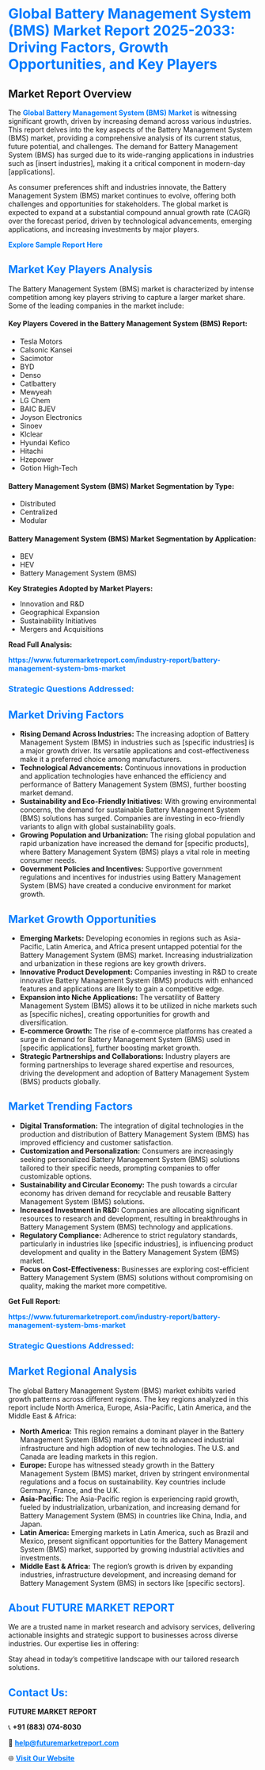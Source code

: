 <h1 style="color: #007BFF;">Global Battery Management System (BMS) Market Report 2025-2033: Driving Factors, Growth Opportunities, and Key Players</h1>

<section id="overview">
<h2>Market Report Overview</h2>
<p>The <a href="https://www.futuremarketreport.com/industry-report/battery-management-system-bms-market" style="color: #007BFF; text-decoration: none;"><strong>Global Battery Management System (BMS) Market</strong></a> is witnessing significant growth, driven by increasing demand across various industries. This report delves into the key aspects of the Battery Management System (BMS) market, providing a comprehensive analysis of its current status, future potential, and challenges. The demand for Battery Management System (BMS) has surged due to its wide-ranging applications in industries such as [insert industries], making it a critical component in modern-day [applications].</p>
<p>As consumer preferences shift and industries innovate, the Battery Management System (BMS) market continues to evolve, offering both challenges and opportunities for stakeholders. The global market is expected to expand at a substantial compound annual growth rate (CAGR) over the forecast period, driven by technological advancements, emerging applications, and increasing investments by major players.</p>
</section>

<section id="overview">
<p><a href="https://www.futuremarketreport.com/request-sample/reportId=126185" style="color: #007BFF; text-decoration: none;"><strong>Explore Sample Report Here</strong></a></p>
</section>

<section id="key-players">
<h2 style="color: #007BFF;">Market Key Players Analysis</h2>
<p>The Battery Management System (BMS) market is characterized by intense competition among key players striving to capture a larger market share. Some of the leading companies in the market include:</p>
<h4>Key Players Covered in the Battery Management System (BMS) Report:</h4>
<ul><li>Tesla Motors</li><li>Calsonic Kansei</li><li>Sacimotor</li><li>BYD</li><li>Denso</li><li>Catlbattery</li><li>Mewyeah</li><li>LG Chem</li><li>BAIC BJEV</li><li>Joyson Electronics</li><li>Sinoev</li><li>Klclear</li><li>Hyundai Kefico</li><li>Hitachi</li><li>Hzepower</li><li>Gotion High-Tech</li></ul>
<h4>Battery Management System (BMS) Market Segmentation by Type:</h4>
<ul><li>Distributed</li><li>Centralized</li><li>Modular</li></ul>

<h4>Battery Management System (BMS) Market Segmentation by Application:</h4>
<ul><li>BEV</li><li>HEV</li><li>Battery Management System (BMS)</li></ul>
<p><strong>Key Strategies Adopted by Market Players:</strong></p>
<ul>
<li>Innovation and R&D</li>
<li>Geographical Expansion</li>
<li>Sustainability Initiatives</li>
<li>Mergers and Acquisitions</li>
</ul>
</section>

<section>
<p><strong>Read Full Analysis: </strong></p><a href="https://www.futuremarketreport.com/industry-report/battery-management-system-bms-market" style="color: #007BFF; text-decoration: none;"><strong>https://www.futuremarketreport.com/industry-report/battery-management-system-bms-market</strong></a>
<h3 style="color: #007BFF;">Strategic Questions Addressed:</h3>
</section>

<section id="driving-factors">
<h2 style="color: #007BFF;">Market Driving Factors</h2>
<ul>
<li><strong>Rising Demand Across Industries:</strong> The increasing adoption of Battery Management System (BMS) in industries such as [specific industries] is a major growth driver. Its versatile applications and cost-effectiveness make it a preferred choice among manufacturers.</li>
<li><strong>Technological Advancements:</strong> Continuous innovations in production and application technologies have enhanced the efficiency and performance of Battery Management System (BMS), further boosting market demand.</li>
<li><strong>Sustainability and Eco-Friendly Initiatives:</strong> With growing environmental concerns, the demand for sustainable Battery Management System (BMS) solutions has surged. Companies are investing in eco-friendly variants to align with global sustainability goals.</li>
<li><strong>Growing Population and Urbanization:</strong> The rising global population and rapid urbanization have increased the demand for [specific products], where Battery Management System (BMS) plays a vital role in meeting consumer needs.</li>
<li><strong>Government Policies and Incentives:</strong> Supportive government regulations and incentives for industries using Battery Management System (BMS) have created a conducive environment for market growth.</li>
</ul>
</section>

<section id="growth-opportunities">
<h2 style="color: #007BFF;">Market Growth Opportunities</h2>
<ul>
<li><strong>Emerging Markets:</strong> Developing economies in regions such as Asia-Pacific, Latin America, and Africa present untapped potential for the Battery Management System (BMS) market. Increasing industrialization and urbanization in these regions are key growth drivers.</li>
<li><strong>Innovative Product Development:</strong> Companies investing in R&D to create innovative Battery Management System (BMS) products with enhanced features and applications are likely to gain a competitive edge.</li>
<li><strong>Expansion into Niche Applications:</strong> The versatility of Battery Management System (BMS) allows it to be utilized in niche markets such as [specific niches], creating opportunities for growth and diversification.</li>
<li><strong>E-commerce Growth:</strong> The rise of e-commerce platforms has created a surge in demand for Battery Management System (BMS) used in [specific applications], further boosting market growth.</li>
<li><strong>Strategic Partnerships and Collaborations:</strong> Industry players are forming partnerships to leverage shared expertise and resources, driving the development and adoption of Battery Management System (BMS) products globally.</li>
</ul>
</section>

<section id="trending-factors">
<h2 style="color: #007BFF;">Market Trending Factors</h2>
<ul>
<li><strong>Digital Transformation:</strong> The integration of digital technologies in the production and distribution of Battery Management System (BMS) has improved efficiency and customer satisfaction.</li>
<li><strong>Customization and Personalization:</strong> Consumers are increasingly seeking personalized Battery Management System (BMS) solutions tailored to their specific needs, prompting companies to offer customizable options.</li>
<li><strong>Sustainability and Circular Economy:</strong> The push towards a circular economy has driven demand for recyclable and reusable Battery Management System (BMS) solutions.</li>
<li><strong>Increased Investment in R&D:</strong> Companies are allocating significant resources to research and development, resulting in breakthroughs in Battery Management System (BMS) technology and applications.</li>
<li><strong>Regulatory Compliance:</strong> Adherence to strict regulatory standards, particularly in industries like [specific industries], is influencing product development and quality in the Battery Management System (BMS) market.</li>
<li><strong>Focus on Cost-Effectiveness:</strong> Businesses are exploring cost-efficient Battery Management System (BMS) solutions without compromising on quality, making the market more competitive.</li>
</ul>
</section>

<section>
<p><strong>Get Full Report: </strong></p><a href="https://www.futuremarketreport.com/industry-report/battery-management-system-bms-market" style="color: #007BFF; text-decoration: none;"><strong>https://www.futuremarketreport.com/industry-report/battery-management-system-bms-market</strong></a>
<h3 style="color: #007BFF;">Strategic Questions Addressed:</h3>
</section>


<section id="regional-analysis">
<h2 style="color: #007BFF;">Market Regional Analysis</h2>
<p>The global Battery Management System (BMS) market exhibits varied growth patterns across different regions. The key regions analyzed in this report include North America, Europe, Asia-Pacific, Latin America, and the Middle East & Africa:</p>
<ul>
<li><strong>North America:</strong> This region remains a dominant player in the Battery Management System (BMS) market due to its advanced industrial infrastructure and high adoption of new technologies. The U.S. and Canada are leading markets in this region.</li>
<li><strong>Europe:</strong> Europe has witnessed steady growth in the Battery Management System (BMS) market, driven by stringent environmental regulations and a focus on sustainability. Key countries include Germany, France, and the U.K.</li>
<li><strong>Asia-Pacific:</strong> The Asia-Pacific region is experiencing rapid growth, fueled by industrialization, urbanization, and increasing demand for Battery Management System (BMS) in countries like China, India, and Japan.</li>
<li><strong>Latin America:</strong> Emerging markets in Latin America, such as Brazil and Mexico, present significant opportunities for the Battery Management System (BMS) market, supported by growing industrial activities and investments.</li>
<li><strong>Middle East & Africa:</strong> The region’s growth is driven by expanding industries, infrastructure development, and increasing demand for Battery Management System (BMS) in sectors like [specific sectors].</li>
</ul>
</section>

<footer>
<h2 style="color: #007BFF;">About FUTURE MARKET REPORT</h2>
<p>We are a trusted name in market research and advisory services, delivering actionable insights and strategic support to businesses across diverse industries. Our expertise lies in offering:</p>

<p>Stay ahead in today’s competitive landscape with our tailored research solutions.</p>

<h2 style="color: #007BFF;">Contact Us:</h2>
<p><strong>FUTURE MARKET REPORT</strong></p>
<p>📞 <strong>+91 (883) 074-8030</strong></p>
<p>📧 <strong><a href="mailto:help@futuremarketreport.com" style="color: #007BFF;">help@futuremarketreport.com</a></strong></p>
<p>🌐 <strong><a href="https://www.futuremarketreport.com/" style="color: #007BFF;">Visit Our Website</a></strong></p>
</footer>